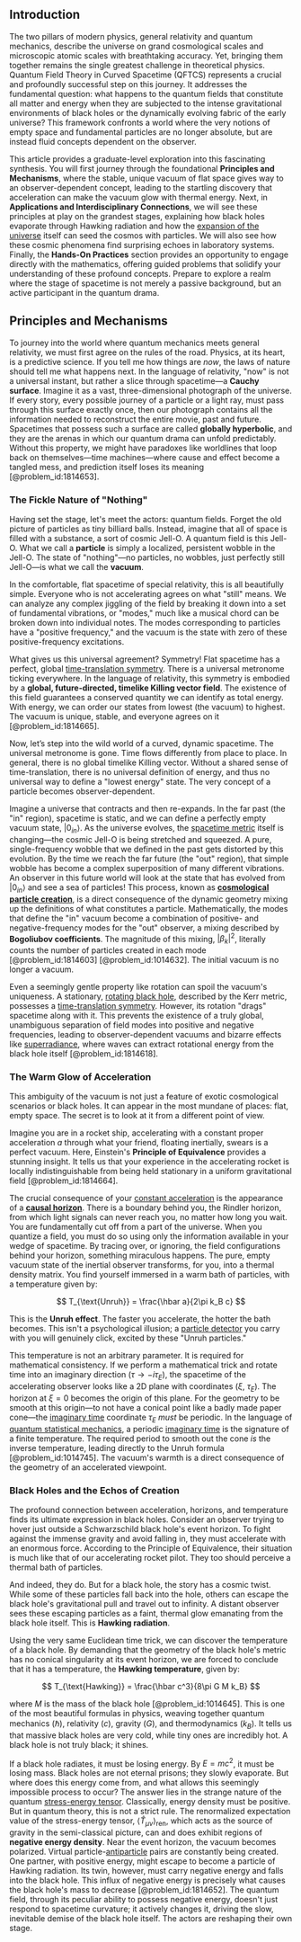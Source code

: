 ## Introduction
The two pillars of modern physics, general relativity and quantum mechanics, describe the universe on grand cosmological scales and microscopic atomic scales with breathtaking accuracy. Yet, bringing them together remains the single greatest challenge in theoretical physics. Quantum Field Theory in Curved Spacetime (QFTCS) represents a crucial and profoundly successful step on this journey. It addresses the fundamental question: what happens to the quantum fields that constitute all matter and energy when they are subjected to the intense gravitational environments of black holes or the dynamically evolving fabric of the early universe? This framework confronts a world where the very notions of empty space and fundamental particles are no longer absolute, but are instead fluid concepts dependent on the observer.

This article provides a graduate-level exploration into this fascinating synthesis. You will first journey through the foundational **Principles and Mechanisms**, where the stable, unique vacuum of flat space gives way to an observer-dependent concept, leading to the startling discovery that acceleration can make the vacuum glow with thermal energy. Next, in **Applications and Interdisciplinary Connections**, we will see these principles at play on the grandest stages, explaining how black holes evaporate through Hawking radiation and how the [expansion of the universe](@article_id:159987) itself can seed the cosmos with particles. We will also see how these cosmic phenomena find surprising echoes in laboratory systems. Finally, the **Hands-On Practices** section provides an opportunity to engage directly with the mathematics, offering guided problems that solidify your understanding of these profound concepts. Prepare to explore a realm where the stage of spacetime is not merely a passive background, but an active participant in the quantum drama.

## Principles and Mechanisms

To journey into the world where quantum mechanics meets general relativity, we must first agree on the rules of the road. Physics, at its heart, is a predictive science. If you tell me how things are *now*, the laws of nature should tell me what happens next. In the language of relativity, "now" is not a universal instant, but rather a slice through spacetime—a **Cauchy surface**. Imagine it as a vast, three-dimensional photograph of the universe. If every story, every possible journey of a particle or a light ray, must pass through this surface exactly once, then our photograph contains all the information needed to reconstruct the entire movie, past and future. Spacetimes that possess such a surface are called **globally hyperbolic**, and they are the arenas in which our quantum drama can unfold predictably. Without this property, we might have paradoxes like worldlines that loop back on themselves—time machines—where cause and effect become a tangled mess, and prediction itself loses its meaning [@problem_id:1814653].

### The Fickle Nature of "Nothing"

Having set the stage, let's meet the actors: quantum fields. Forget the old picture of particles as tiny billiard balls. Instead, imagine that all of space is filled with a substance, a sort of cosmic Jell-O. A quantum field is this Jell-O. What we call a **particle** is simply a localized, persistent wobble in the Jell-O. The state of "nothing"—no particles, no wobbles, just perfectly still Jell-O—is what we call the **vacuum**.

In the comfortable, flat spacetime of special relativity, this is all beautifully simple. Everyone who is not accelerating agrees on what "still" means. We can analyze any complex jiggling of the field by breaking it down into a set of fundamental vibrations, or "modes," much like a musical chord can be broken down into individual notes. The modes corresponding to particles have a "positive frequency," and the vacuum is the state with zero of these positive-frequency excitations.

What gives us this universal agreement? Symmetry! Flat spacetime has a perfect, global [time-translation symmetry](@article_id:260599). There is a universal metronome ticking everywhere. In the language of relativity, this symmetry is embodied by a **global, future-directed, timelike Killing vector field**. The existence of this field guarantees a conserved quantity we can identify as total energy. With energy, we can order our states from lowest (the vacuum) to highest. The vacuum is unique, stable, and everyone agrees on it [@problem_id:1814665].

Now, let’s step into the wild world of a curved, dynamic spacetime. The universal metronome is gone. Time flows differently from place to place. In general, there is no global timelike Killing vector. Without a shared sense of time-translation, there is no universal definition of energy, and thus no universal way to define a "lowest energy" state. The very concept of a particle becomes observer-dependent.

Imagine a universe that contracts and then re-expands. In the far past (the "in" region), spacetime is static, and we can define a perfectly empty vacuum state, $|0_{in}\rangle$. As the universe evolves, the [spacetime metric](@article_id:263081) itself is changing—the cosmic Jell-O is being stretched and squeezed. A pure, single-frequency wobble that we defined in the past gets distorted by this evolution. By the time we reach the far future (the "out" region), that simple wobble has become a complex superposition of many different vibrations. An observer in this future world will look at the state that has evolved from $|0_{in}\rangle$ and see a sea of particles! This process, known as **[cosmological particle creation](@article_id:151772)**, is a direct consequence of the dynamic geometry mixing up the definitions of what constitutes a particle. Mathematically, the modes that define the "in" vacuum become a combination of positive- and negative-frequency modes for the "out" observer, a mixing described by **Bogoliubov coefficients**. The magnitude of this mixing, $|\beta_k|^2$, literally counts the number of particles created in each mode [@problem_id:1814603] [@problem_id:1014632]. The initial vacuum is no longer a vacuum.

Even a seemingly gentle property like rotation can spoil the vacuum's uniqueness. A stationary, [rotating black hole](@article_id:261173), described by the Kerr metric, possesses a [time-translation symmetry](@article_id:260599). However, its rotation "drags" spacetime along with it. This prevents the existence of a truly global, unambiguous separation of field modes into positive and negative frequencies, leading to observer-dependent vacuums and bizarre effects like [superradiance](@article_id:149005), where waves can extract rotational energy from the black hole itself [@problem_id:1814618].

### The Warm Glow of Acceleration

This ambiguity of the vacuum is not just a feature of exotic cosmological scenarios or black holes. It can appear in the most mundane of places: flat, empty space. The secret is to look at it from a different point of view.

Imagine you are in a rocket ship, accelerating with a constant proper acceleration $a$ through what your friend, floating inertially, swears is a perfect vacuum. Here, Einstein's **Principle of Equivalence** provides a stunning insight. It tells us that your experience in the accelerating rocket is locally indistinguishable from being held stationary in a uniform gravitational field [@problem_id:1814664].

The crucial consequence of your [constant acceleration](@article_id:268485) is the appearance of a **[causal horizon](@article_id:157463)**. There is a boundary behind you, the Rindler horizon, from which light signals can never reach you, no matter how long you wait. You are fundamentally cut off from a part of the universe. When you quantize a field, you must do so using only the information available in your wedge of spacetime. By tracing over, or ignoring, the field configurations behind your horizon, something miraculous happens. The pure, empty vacuum state of the inertial observer transforms, for you, into a thermal density matrix. You find yourself immersed in a warm bath of particles, with a temperature given by:

$$
T_{\text{Unruh}} = \frac{\hbar a}{2\pi k_B c}
$$

This is the **Unruh effect**. The faster you accelerate, the hotter the bath becomes. This isn't a psychological illusion; a [particle detector](@article_id:264727) you carry with you will genuinely click, excited by these "Unruh particles."

This temperature is not an arbitrary parameter. It is required for mathematical consistency. If we perform a mathematical trick and rotate time into an imaginary direction ($\tau \to -i\tau_E$), the spacetime of the accelerating observer looks like a 2D plane with coordinates ($\xi$, $\tau_E$). The horizon at $\xi=0$ becomes the origin of this plane. For the geometry to be smooth at this origin—to not have a conical point like a badly made paper cone—the [imaginary time](@article_id:138133) coordinate $\tau_E$ *must* be periodic. In the language of [quantum statistical mechanics](@article_id:139750), a periodic [imaginary time](@article_id:138133) is the signature of a finite temperature. The required period to smooth out the cone *is* the inverse temperature, leading directly to the Unruh formula [@problem_id:1014745]. The vacuum's warmth is a direct consequence of the geometry of an accelerated viewpoint.

### Black Holes and the Echos of Creation

The profound connection between acceleration, horizons, and temperature finds its ultimate expression in black holes. Consider an observer trying to hover just outside a Schwarzschild black hole's event horizon. To fight against the immense gravity and avoid falling in, they must accelerate with an enormous force. According to the Principle of Equivalence, their situation is much like that of our accelerating rocket pilot. They too should perceive a thermal bath of particles.

And indeed, they do. But for a black hole, the story has a cosmic twist. While some of these particles fall back into the hole, others can escape the black hole's gravitational pull and travel out to infinity. A distant observer sees these escaping particles as a faint, thermal glow emanating from the black hole itself. This is **Hawking radiation**.

Using the very same Euclidean time trick, we can discover the temperature of a black hole. By demanding that the geometry of the black hole's metric has no conical singularity at its event horizon, we are forced to conclude that it has a temperature, the **Hawking temperature**, given by:

$$
T_{\text{Hawking}} = \frac{\hbar c^3}{8\pi G M k_B}
$$

where $M$ is the mass of the black hole [@problem_id:1014645]. This is one of the most beautiful formulas in physics, weaving together quantum mechanics ($\hbar$), relativity ($c$), gravity ($G$), and thermodynamics ($k_B$). It tells us that massive black holes are very cold, while tiny ones are incredibly hot. A black hole is not truly black; it shines.

If a black hole radiates, it must be losing energy. By $E=mc^2$, it must be losing mass. Black holes are not eternal prisons; they slowly evaporate. But where does this energy come from, and what allows this seemingly impossible process to occur? The answer lies in the strange nature of the quantum [stress-energy tensor](@article_id:146050). Classically, energy density must be positive. But in quantum theory, this is not a strict rule. The renormalized expectation value of the stress-energy tensor, $\langle \hat{T}_{\mu\nu} \rangle_{\text{ren}}$, which acts as the source of gravity in the semi-classical picture, can and does exhibit regions of **negative energy density**. Near the event horizon, the vacuum becomes polarized. Virtual particle-[antiparticle](@article_id:193113) pairs are constantly being created. One partner, with positive energy, might escape to become a particle of Hawking radiation. Its twin, however, must carry negative energy and falls into the black hole. This influx of negative energy is precisely what causes the black hole's mass to decrease [@problem_id:1814652]. The quantum field, through its peculiar ability to possess negative energy, doesn't just respond to spacetime curvature; it actively changes it, driving the slow, inevitable demise of the black hole itself. The actors are reshaping their own stage.